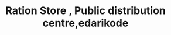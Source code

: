 ---
title: "Ration Store , Public distribution centre,edarikode"
url: /edarikode/ration-store-public-distribution-centre-edarikode/
shop: Dorfladen
---